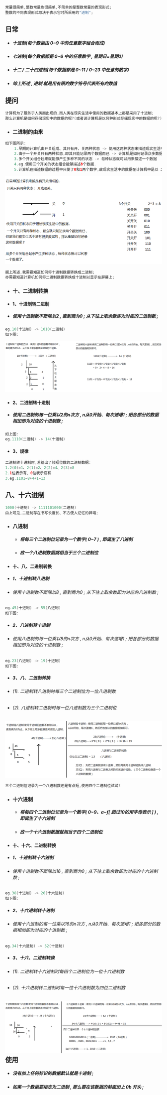 ```java
常量很简单,整数常量也很简单,不简单的是整数常量的表现形式;
整数的不同表现形式取决于表示它时所采用的"进制";
```

## 日常

* ##### 十进制\(每个数据由 0~9 中的任意数字组合而成\)
* ##### 七进制\(每个数据都是 0~6 中的任意数字 , 星期日=星期0\)
* ##### 十二 / 二十四进制\(每个数据都是 0~11 / 0~23 中任意的数字\)
* ##### 综上所述 , 进制 就是用有限的数字符号代表所有的数值

## 提问

```java
计算机为了服务于人类而出现的,而人类在现实生活中使用的数据基本上都是采用了十进制;
那么计算机是如何存储现实中的数据的呢?(或者说计算机是以何种形式存储现实中的数据的呢?)
```

* ### 二进制的由来

```java
如下图所示:
    1.早期的计算机由开关组成、其只有开、关两种状态 -> 使用这两种状态来描述现实生活中的数据(eg.开1关0);
    2.由于一个开关只有两种状态,即其只能记录两个数据而已 -> 计算机是如何记录众多数据的呢?
    3.多个开关组合起来就能够产生多种不同的状态 -> 每种状态就可以用来描述一个数据
    4.eg.使用三个开关的状态组合能够描述8个数据.
    5.计算机在描述数据的过程中只使了0和1两个数字,故现实生活中的数据在计算机中是以 二进制 的形式来保存的;
```

![](/assets/二进制的由来.png)

```java
据上所述,我需要知道如何将十进制数据转换成二进制;
亦需要知道计算机如何将二进制数据转换成十进制以显示在屏幕上;
```

* ### 十、二进制转换
* #### 1、十进制转二进制
* ##### 使用十进制数不断除以2 , 直到商为0 ; 从下往上取余数即为对应的二进制数 ;

```java
eg.10(十进制) -> 1010(二进制)
如下图:
```

![](/assets/十进制与二进制之间的转换.png)

* #### 2、二进制转十进制
* ##### 使用二进制的每一位乘以2的n次方 , n从0开始、每次递增1 ; 把各部分的数据相加即为对应的十进制数 ;

```java
如上图:
eg.1110(二进制) -> 14(十进制)
```

* #### 3、规律

```java
二进制转十进制时,若给出了较短位数的二进制数据:
1.2(0)=1、2(1)=2、2(2)=4、2(3)=8
2.1位表示有、0位表示没有
3.eg.1101=8+4+1=13
```

## 八、十六进制

```java
1000(十进制) -> ‭1111101000‬(二进制)
由上可见,二进制存在书写长度长、不方便人记忆的弊端;
```

* ### 八进制

  * ##### 将每三个二进制位记录为一个数字\( 0~7 \) , 即诞生了八进制
  * ##### 故一个八进制数据就相当于三个二进制位
* #### 十、八、二进制转换
* ##### 1、十进制转八进制
* ###### 使用十进制数不断除以8 , 直到商为0 ; 从下往上取余数即为对应的八进制数 ;

```java
eg.45(十进制) -> 55(八进制)
如下图:
```

* ##### 2、八进制转十进制
* ###### 使用八进制的每一位乘以8的n次方 , n从0开始、每次递增1 ; 把各部分的数据相加即为对应的十进制数 ;

```java
eg.23(八进制) -> 19(十进制)
如下图:
```

* ##### 3、八、二进制转换
* ###### \(1\). 二进制转八进制时每三个二进制位为一位八进制数
* ###### \(2\). 八进制转二进制时每一位八进制数为三个二进制位

![](/assets/十_八_二进制之间的转换.png)

```java
三个二进制位记录为一个八进制数还是有点短,使用四个二进制位试试?
```

* ### 十六进制

  * ##### 将每四个二进制位记录为一个数字\( 0~9、a~f\[ 超过10的用字母表示 \] \) , 即诞生了十六进制
  * ##### 故一个十六进制数据就相当于四个二进制位
* #### 十、十六、二进制转换
* ##### 1、十进制转十六进制
* ###### 使用十进制数不断除以16 , 直到商为0 ; 从下往上取余数即为对应的十六进制数 ;

```java
eg.38(十进制) -> 26(十六进制)
如下图:
```

* ##### 2、十六进制转十进制
* ###### 使用十六进制的每一位乘以16的n次方 , n从0开始、每次递增1 ; 把各部分的数据相加即为对应的十进制数 ;

```java
eg.34(十六进制) -> 52(十进制)
```

* ##### 3、十六、二进制转换
* ###### \(1\). 二进制转十六进制时每四个二进制位为一位十六进制数
* ###### \(2\). 十六进制转二进制时每一位十六进制数为四位二进制数

## ![](/assets/十_十六_二进制之间的转换.png)使用

* ##### 没有加上任何标识的数据默认就是十进制 ;
* ##### 如果一个数据要指定为二进制 , 那么要在该数据的前面加上 0b 开头 ;



